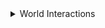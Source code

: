 <details>
  
  <summary>World Interactions</summary>
  &#10240;
  
test
  
  &#10240;
  
</details>
